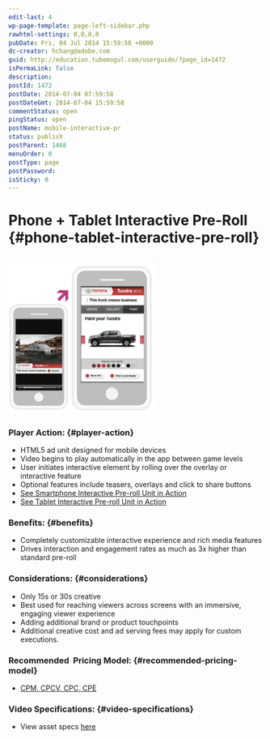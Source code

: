 ```yaml
---
edit-last: 4
wp-page-template: page-left-sidebar.php
rawhtml-settings: 0,0,0,0
pubDate: Fri, 04 Jul 2014 15:59:58 +0000
dc-creator: hchang@adobe.com
guid: http://education.tubemogul.com/userguide/?page_id=1472
isPermaLink: false
description: 
postId: 1472
postDate: 2014-07-04 07:59:58
postDateGmt: 2014-07-04 15:59:58
commentStatus: open
pingStatus: open
postName: mobile-interactive-pr
status: publish
postParent: 1468
menuOrder: 0
postType: page
postPassword: 
isSticky: 0
---
```


# Phone + Tablet Interactive Pre-Roll {#phone-tablet-interactive-pre-roll}

## [ ![mobile ipr](assets/mobile-ipr-290x300.png)](assets/mobile-ipr.png)

### Player Action: {#player-action}

* HTML5 ad unit designed for mobile devices
* Video begins to play automatically in the app between game levels
* User initiates interactive element by rolling over the overlay or interactive feature
* Optional features include teasers, overlays and click to share buttons
* [See Smartphone Interactive Pre-roll Unit in Action](http://www.tubemogul.com/marketing/showcase/interactive-in-app-pre-roll.html)
* [See Tablet Interactive Pre-roll Unit in Action](http://www.tubemogul.com/marketing/showcase/interactive-in-app-pre-roll-tablet.html)

### Benefits: {#benefits}

* Completely customizable interactive experience and rich media features
* Drives interaction and engagement rates as much as 3x higher than standard pre-roll

### Considerations: {#considerations}

* Only 15s or 30s creative
* Best used for reaching viewers across screens with an immersive, engaging viewer experience
* Adding additional brand or product touchpoints
* Additional creative cost and ad serving fees may apply for custom executions.

### Recommended&nbsp; Pricing Model: {#recommended-pricing-model}

* [CPM, CPCV, CPC, CPE](../user-guide/planning/ad-formats/performance-pricing.md)

### Video Specifications: {#video-specifications}

* View asset specs [here](../user-guide/planning/ad-formats/ad-specs.md)

